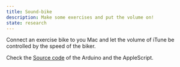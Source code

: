 ```yaml
---
title: Sound-bike
description: Make some exercises and put the volume on!
state: research
---
```


Connect an exercise bike to you Mac and let the volume of iTune be controlled by the speed of the biker.

Check the [Source code](https://github.com/mors-es/sound-bike) of the Arduino and the AppleScript.
